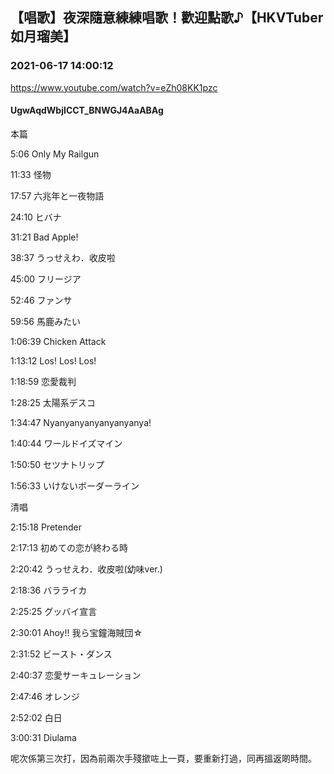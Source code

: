 ## 【唱歌】夜深隨意練練唱歌！歡迎點歌♪【HKVTuber如月瑠美】
### 2021-06-17 14:00:12
https://www.youtube.com/watch?v=eZh08KK1pzc
#### UgwAqdWbjICCT_BNWGJ4AaABAg
本篇

5:06 Only My Railgun

11:33 怪物

17:57 六兆年と一夜物語

24:10 ヒバナ

31:21 Bad Apple!

38:37 うっせえわ．收皮啦

45:00 フリージア

52:46 ファンサ

59:56 馬鹿みたい

1:06:39 Chicken Attack

1:13:12 Los! Los! Los!

1:18:59 恋愛裁判

1:28:25 太陽系デスコ

1:34:47 Nyanyanyanyanyanyanya!

1:40:44 ワールドイズマイン

1:50:50 セツナトリップ

1:56:33 いけないボーダーライン



清唱

2:15:18 Pretender

2:17:13 初めての恋が終わる時

2:20:42 うっせえわ．收皮啦(幼味ver.)

2:18:36 バラライカ

2:25:25 グッバイ宣言

2:30:01 Ahoy!! 我ら宝鐘海賊団☆

2:31:52 ビースト・ダンス

2:40:37 恋愛サーキュレーション

2:47:46 オレンジ

2:52:02 白日

3:00:31 Diulama



呢次係第三次打，因為前兩次手殘撳咗上一頁，要重新打過，同再搵返啲時間。

